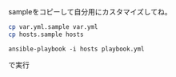 sampleをコピーして自分用にカスタマイズしてね。

```bash
cp var.yml.sample var.yml
cp hosts.sample hosts
```


```
ansible-playbook -i hosts playbook.yml
```

で実行
